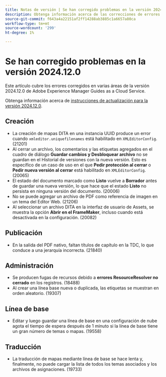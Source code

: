 ```yaml
---
title: Notas de versión | Se han corregido problemas en la versión 2024.12.0 de Adobe Experience Manager Guides
description: Obtenga información acerca de las correcciones de errores en la versión 2024.12.0 de Adobe Experience Manager Guides as a Cloud Service.
source-git-commit: f643a4a22151af2ff14288ab3885c1a6657a80ca
workflow-type: tm+mt
source-wordcount: '299'
ht-degree: 1%

---
```


# Se han corregido problemas en la versión 2024.12.0

Este artículo cubre los errores corregidos en varias áreas de la versión 2024.12.0 de Adobe Experience Manager Guides as a Cloud Service.

Obtenga información acerca de [instrucciones de actualización para la versión 2024.12.0](./upgrade-instructions-2024-12-0.md).

## Creación

- La creación de mapas DITA en una instancia UUID produce un error cuando `xmleditor.uniquefilenames` está habilitado en `XMLEditorConfig`. (21201)
- Al cerrar un archivo, los comentarios y las etiquetas agregados en el cuadro de diálogo **Guardar cambios y Desbloquear archivo** no se guardan en el Historial de versiones con la nueva versión. Esto es específico de un caso de uso en el que **Pedir protección al cerrar** o **Pedir nueva versión al cerrar** está habilitado en `XMLEditorConfig`. (20065)
- El estado del documento marcado como **Listo** vuelve a **Borrador** antes de guardar una nueva versión, lo que hace que el estado **Listo** no persista en ninguna versión del documento. (20006)
- No se puede agregar un archivo de PDF como referencia de imagen en un tema del Editor Web. (21206)
- Al seleccionar un archivo DITA en la interfaz de usuario de Assets, se muestra la opción **Abrir en el FrameMaker**, incluso cuando está desactivada en la configuración. (20082)

## Publicación

- En la salida del PDF nativo, faltan títulos de capítulo en la TDC, lo que conduce a una jerarquía incorrecta. (21840)


## Administración

- Se producen fugas de recursos debido a **errores ResourceResolver no cerrado** en los registros. (18488)
- Al crear una línea base nueva o duplicada, las etiquetas se muestran en orden aleatorio. (19307)


## Línea de base

- Editar y luego guardar una línea de base en una configuración de nube agota el tiempo de espera después de 1 minuto si la línea de base tiene un gran número de temas o mapas. (19558)

## Traducción

- La traducción de mapas mediante línea de base se hace lenta y, finalmente, no puede cargar la lista de todos los temas asociados y los archivos de asignaciones. (19733)
